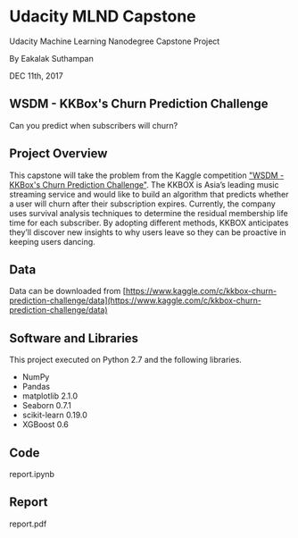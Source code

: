 # Udacity MLND Capstone
Udacity Machine Learning Nanodegree Capstone Project

By Eakalak Suthampan

DEC 11th, 2017

## WSDM - KKBox's Churn Prediction Challenge
Can you predict when subscribers will churn?

## Project Overview
This capstone will take the problem from the Kaggle competition ["WSDM - KKBox's Churn Prediction Challenge"](https://www.kaggle.com/c/kkbox-churn-prediction-challenge). The KKBOX is Asia’s leading music streaming service and would like to build an algorithm that predicts whether a user will churn after their subscription expires. Currently, the company uses survival analysis techniques to determine the residual membership life time for each subscriber. By adopting different methods, KKBOX anticipates they’ll discover new insights to why users leave so they can be proactive in keeping users dancing.

## Data
Data can be downloaded from [https://www.kaggle.com/c/kkbox-churn-prediction-challenge/data](https://www.kaggle.com/c/kkbox-churn-prediction-challenge/data)

## Software and Libraries
This project executed on Python 2.7 and the following libraries.

- NumPy
- Pandas
- matplotlib 2.1.0
- Seaborn 0.7.1
- scikit-learn 0.19.0
- XGBoost 0.6

## Code
report.ipynb

## Report
report.pdf

